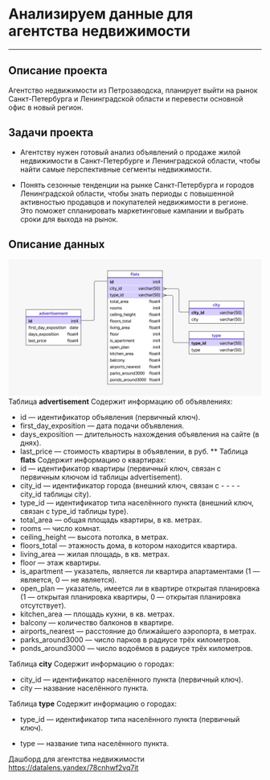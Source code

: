 # Анализируем данные для агентства недвижимости
----------------------------------------------
## Описание проекта
Агентство недвижимости из Петрозаводска, планирует выйти на рынок Санкт-Петербурга и Ленинградской области и 
перевести основной офис в новый регион.
## Задачи проекта
- Агентству нужен готовый анализ объявлений о продаже жилой недвижимости в Санкт-Петербурге и Ленинградской области, 
чтобы найти самые перспективные сегменты недвижимости.

- Понять сезонные тенденции на рынке Санкт-Петербурга и городов Ленинградской области, чтобы знать периоды с повышенной активностью продавцов и покупателей недвижимости в регионе. Это поможет спланировать маркетинговые кампании и выбрать сроки для выхода на рынок.
## Описание данных
![ER_chart](https://github.com/dalv119/Data_Analist/blob/main/Real_estate/ER_chart_Real_estate.png)
Таблица **advertisement**
Содержит информацию об объявлениях:
- id — идентификатор объявления (первичный ключ).
- first_day_exposition — дата подачи объявления.
- days_exposition — длительность нахождения объявления на сайте (в днях).
- last_price — стоимость квартиры в объявлении, в руб.
**
Таблица **flats**
Содержит информацию о квартирах:
- id — идентификатор квартиры (первичный ключ, связан с первичным ключом id таблицы advertisement).
- city_id — идентификатор города (внешний ключ, связан с - - - - city_id таблицы city).
- type_id — идентификатор типа населённого пункта (внешний ключ, связан с type_id таблицы type).
- total_area — общая площадь квартиры, в кв. метрах.
- rooms — число комнат.
- ceiling_height — высота потолка, в метрах.
- floors_total — этажность дома, в котором находится квартира.
- living_area — жилая площадь, в кв. метрах.
- floor — этаж квартиры.
- is_apartment — указатель, является ли квартира апартаментами (1 — является, 0 — не является).
- open_plan — указатель, имеется ли в квартире открытая планировка (1 — открытая планировка квартиры, 0 — открытая планировка отсутствует).
- kitchen_area — площадь кухни, в кв. метрах.
- balcony — количество балконов в квартире.
- airports_nearest — расстояние до ближайшего аэропорта, в метрах.
- parks_around3000 — число парков в радиусе трёх километров.
- ponds_around3000 — число водоёмов в радиусе трёх километров.

Таблица **city**
Содержит информацию о городах:
- city_id — идентификатор населённого пункта (первичный ключ).
- city — название населённого пункта.

Таблица **type**
Содержит информацию о городах:
- type_id — идентификатор типа населённого пункта (первичный ключ).

- type — название типа населённого пункта.

Дашборд для агентства недвижимости
https://datalens.yandex/78cnhwf2vq7it
